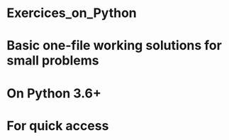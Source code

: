 # Exercices_on_Python

# Basic one-file working solutions for small problems 
# On Python 3.6+

# For quick access

